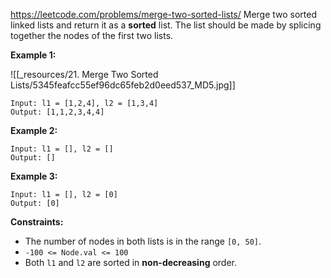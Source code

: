https://leetcode.com/problems/merge-two-sorted-lists/
Merge two sorted linked lists and return it as a **sorted** list. The list should be made by splicing together the nodes of the first two lists.

 

**Example 1:**

![[_resources/21. Merge Two Sorted Lists/5345feafcc55ef96dc65feb2d0eed537_MD5.jpg]]

```
Input: l1 = [1,2,4], l2 = [1,3,4]
Output: [1,1,2,3,4,4]
```

**Example 2:**

```
Input: l1 = [], l2 = []
Output: []
```

**Example 3:**

```
Input: l1 = [], l2 = [0]
Output: [0]
```

 

**Constraints:**

- The number of nodes in both lists is in the range `[0, 50]`.
- `-100 <= Node.val <= 100`
- Both `l1` and `l2` are sorted in **non-decreasing** order.